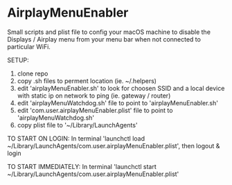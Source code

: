 # AirplayMenuEnabler
Small scripts and plist file to config your macOS machine to disable the Displays / Airplay menu from your menu bar when not connected to particular WiFi. 

SETUP:
1. clone repo
2. copy .sh files to perment location (ie. ~/.helpers)
3. edit 'airplayMenuEnabler.sh' to look for choosen SSID and a local device with static ip on network to ping (ie. gateway / router)
4. edit 'airplayMenuWatchdog.sh' file to point to 'airplayMenuEnabler.sh'
5. edit 'com.user.airplayMenuEnabler.plist' file to point to 'airplayMenuWatchdog.sh'
6. copy plist file to '~/Library/LaunchAgents'

TO START ON LOGIN:
In terminal 'launchctl load ~/Library/LaunchAgents/com.user.airplayMenuEnabler.plist', then logout & login

TO START IMMEDIATELY:
In terminal 'launchctl start ~/Library/LaunchAgents/com.user.airplayMenuEnabler.plist'

